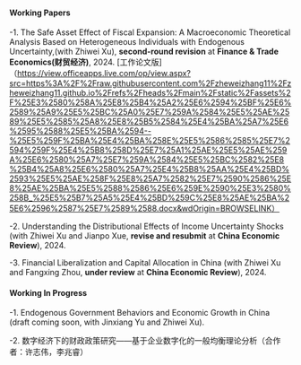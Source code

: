 #### Working Papers

-1. The Safe Asset Effect of Fiscal Expansion: A Macroeconomic Theoretical Analysis Based on Heterogeneous Individuals with Endogenous Uncertainty,(with Zhiwei Xu), <strong>second-round revision</strong> at <strong>Finance & Trade Economics(财贸经济)</strong>, 2024. [工作论文版]（https://view.officeapps.live.com/op/view.aspx?src=https%3A%2F%2Fraw.githubusercontent.com%2Fzheweizhang11%2Fzheweizhang11.github.io%2Frefs%2Fheads%2Fmain%2Fstatic%2Fassets%2F%25E3%2580%258A%25E8%25B4%25A2%25E6%2594%25BF%25E6%2589%25A9%25E5%25BC%25A0%25E7%259A%2584%25E5%25AE%2589%25E5%2585%25A8%25E8%25B5%2584%25E4%25BA%25A7%25E6%2595%2588%25E5%25BA%2594--%25E5%259F%25BA%25E4%25BA%258E%25E5%2586%2585%25E7%2594%259F%25E4%25B8%258D%25E7%25A1%25AE%25E5%25AE%259A%25E6%2580%25A7%25E7%259A%2584%25E5%25BC%2582%25E8%25B4%25A8%25E6%2580%25A7%25E4%25B8%25AA%25E4%25BD%2593%25E5%25AE%258F%25E8%25A7%2582%25E7%2590%2586%25E8%25AE%25BA%25E5%2588%2586%25E6%259E%2590%25E3%2580%258B_%25E5%25B7%25A5%25E4%25BD%259C%25E8%25AE%25BA%25E6%2596%2587%25E7%2589%2588.docx&wdOrigin=BROWSELINK）

-2. Understanding the Distributional Effects of Income Uncertainty Shocks (with Zhiwei Xu and Jianpo Xue, <strong>revise and resubmit</strong> at <strong>China Economic Review</strong>), 2024.

-3. Financial Liberalization and Capital Allocation in China (with Zhiwei Xu and Fangxing Zhou, <strong>under review</strong> at <strong>China Economic Review</strong>), 2024.

#### Working In Progress

-1. Endogenous Government Behaviors and Economic Growth in China (draft coming soon, with Jinxiang Yu and Zhiwei Xu).

-2. 数字经济下的财政政策研究——基于企业数字化的一般均衡理论分析（合作者：许志伟，李兆睿）

